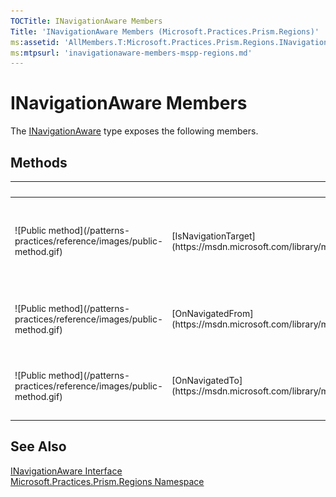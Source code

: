 ```yaml
---
TOCTitle: INavigationAware Members
Title: 'INavigationAware Members (Microsoft.Practices.Prism.Regions)'
ms:assetid: 'AllMembers.T:Microsoft.Practices.Prism.Regions.INavigationAware'
ms:mtpsurl: 'inavigationaware-members-mspp-regions.md'
---
```



# INavigationAware Members

The [INavigationAware](https://msdn.microsoft.com/library/microsoft.practices.prism.regions.inavigationaware) type exposes the following members.

## Methods


<table>

<thead>
<tr class="header">
<th> </th>
<th>Name</th>
<th>Description</th>
</tr>
</thead>
<tbody>
<tr class="odd">
<td>![Public method](/patterns-practices/reference/images/public-method.gif)</td>
<td>[IsNavigationTarget](https://msdn.microsoft.com/library/microsoft.practices.prism.regions.inavigationaware.isnavigationtarget(microsoft.practices.prism.regions.navigationcontext))</td>
<td><div class="summary">
Called to determine if this instance can handle the navigation request.
</div></td>
</tr>
<tr class="even">
<td>![Public method](/patterns-practices/reference/images/public-method.gif)</td>
<td>[OnNavigatedFrom](https://msdn.microsoft.com/library/microsoft.practices.prism.regions.inavigationaware.onnavigatedfrom(microsoft.practices.prism.regions.navigationcontext))</td>
<td><div class="summary">
Called when the implementer is being navigated away from.
</div></td>
</tr>
<tr class="odd">
<td>![Public method](/patterns-practices/reference/images/public-method.gif)</td>
<td>[OnNavigatedTo](https://msdn.microsoft.com/library/microsoft.practices.prism.regions.inavigationaware.onnavigatedto(microsoft.practices.prism.regions.navigationcontext))</td>
<td><div class="summary">
Called when the implementer has been navigated to.
</div></td>
</tr>
</tbody>
</table>

## See Also

[INavigationAware Interface](https://msdn.microsoft.com/library/microsoft.practices.prism.regions.inavigationaware)<br/>
[Microsoft.Practices.Prism.Regions Namespace](https://msdn.microsoft.com/library/microsoft.practices.prism.regions)<br/>